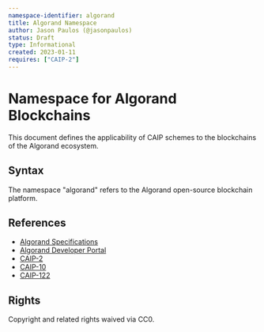 ```yaml
---
namespace-identifier: algorand
title: Algorand Namespace
author: Jason Paulos (@jasonpaulos)
status: Draft
type: Informational
created: 2023-01-11
requires: ["CAIP-2"]
---
```


# Namespace for Algorand Blockchains

This document defines the applicability of CAIP schemes to the blockchains of
the Algorand ecosystem.

## Syntax

The namespace "algorand" refers to the Algorand open-source blockchain platform.

## References

- [Algorand Specifications](https://github.com/algorandfoundation/specs)
- [Algorand Developer Portal](https://developer.algorand.org)
- [CAIP-2](https://github.com/ChainAgnostic/CAIPs/blob/master/CAIPs/caip-2.md)
- [CAIP-10](https://github.com/ChainAgnostic/CAIPs/blob/master/CAIPs/caip-10.md)
- [CAIP-122](https://github.com/ChainAgnostic/CAIPs/blob/master/CAIPs/caip-122.md) 

## Rights

Copyright and related rights waived via CC0.
